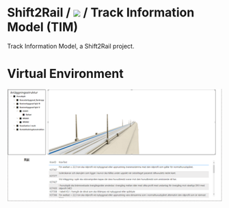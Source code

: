 # Shift2Rail / <img src="https://www.cooperationtool.eu/projects/images/projects/rmmwt4lcynx.jpg"/> / Track Information Model (TIM)
Track Information Model, a Shift2Rail project.


# Virtual Environment
<img src="Virtual Environment/TIM_VE_1.png"
     alt="TIM"
     style="width: 800px" />
